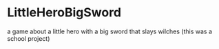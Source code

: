 # LittleHeroBigSword
a game about a little hero with a big sword that slays wilches (this was a school project)
